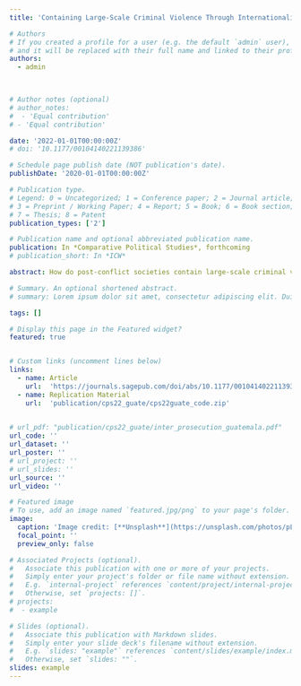 ```yaml
---
title: 'Containing Large-Scale Criminal Violence Through Internationalized Prosecution: How the Collaboration Between the CICIG and Guatemala’s Law Enforcement Contributed to a Sustained Reduction in the Murder Rate'

# Authors
# If you created a profile for a user (e.g. the default `admin` user), write the username (folder name) here
# and it will be replaced with their full name and linked to their profile.
authors:
  - admin
 


# Author notes (optional)
# author_notes:
#  - 'Equal contribution'
# - 'Equal contribution'

date: '2022-01-01T00:00:00Z'
# doi: '10.1177/00104140221139386'

# Schedule page publish date (NOT publication's date).
publishDate: '2020-01-01T00:00:00Z'

# Publication type.
# Legend: 0 = Uncategorized; 1 = Conference paper; 2 = Journal article;
# 3 = Preprint / Working Paper; 4 = Report; 5 = Book; 6 = Book section;
# 7 = Thesis; 8 = Patent
publication_types: ['2']

# Publication name and optional abbreviated publication name.
publication: In *Comparative Political Studies*, forthcoming
# publication_short: In *ICW*

abstract: How do post-conflict societies contain large-scale criminal violence when state security forces that committed atrocities during a civil war remain unpunished and become key players in the criminal underworld? This article explores the impact on violence reduction of internationalized prosecution (IP)*:* cooperation agreements between an international organization and a country’s public prosecutors to dismantle state-criminal networks through judicial action. We assess the IP process by which the United Nations–sponsored International Commission Against Impunity in Guatemala (CICIG) and Guatemala’s law enforcement dismantled over 70 criminal structures led by death squads and the civil war military establishment. Using synthetic control models, we estimate that Guatemala’s IP process plausibly prevented the occurrence of between 20,000 and 30,000 homicides, from 2008 until 2019. Case studies show how IP contributed to violence reduction by removing criminal structures and deterring both state-criminal collusion and the state’s use of iron-fist militarized policies against crime.

# Summary. An optional shortened abstract.
# summary: Lorem ipsum dolor sit amet, consectetur adipiscing elit. Duis posuere tellus ac convallis placerat. Proin tincidunt magna sed ex sollicitudin condimentum.

tags: []

# Display this page in the Featured widget?
featured: true


# Custom links (uncomment lines below)
links: 
  - name: Article
    url:  'https://journals.sagepub.com/doi/abs/10.1177/00104140221139386'
  - name: Replication Material
    url:  'publication/cps22_guate/cps22guate_code.zip'
    

# url_pdf: "publication/cps22_guate/inter_prosecution_guatemala.pdf"
url_code: ''
url_dataset: ''
url_poster: ''
# url_project: ''
# url_slides: ''
url_source: ''
url_video: ''

# Featured image
# To use, add an image named `featured.jpg/png` to your page's folder.
image:
  caption: 'Image credit: [**Unsplash**](https://unsplash.com/photos/pLCdAaMFLTE)'
  focal_point: ''
  preview_only: false

# Associated Projects (optional).
#   Associate this publication with one or more of your projects.
#   Simply enter your project's folder or file name without extension.
#   E.g. `internal-project` references `content/project/internal-project/index.md`.
#   Otherwise, set `projects: []`.
# projects:
#  - example

# Slides (optional).
#   Associate this publication with Markdown slides.
#   Simply enter your slide deck's filename without extension.
#   E.g. `slides: "example"` references `content/slides/example/index.md`.
#   Otherwise, set `slides: ""`.
slides: example
---
```

